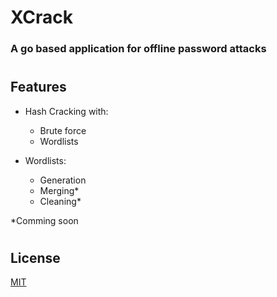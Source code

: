 # XCrack

### A go based application for offline password attacks

#

## Features

- Hash Cracking with:
    - Brute force
    - Wordlists

- Wordlists:
    - Generation
    - Merging*
    - Cleaning*

*Comming soon

#

## License

[MIT](https://choosealicense.com/licenses/mit/)

